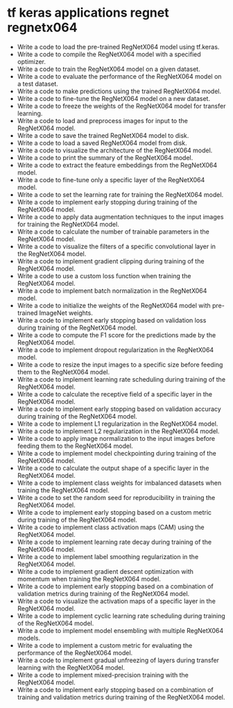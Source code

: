 # tf keras applications regnet regnetx064

- Write a code to load the pre-trained RegNetX064 model using tf.keras.
- Write a code to compile the RegNetX064 model with a specified optimizer.
- Write a code to train the RegNetX064 model on a given dataset.
- Write a code to evaluate the performance of the RegNetX064 model on a test dataset.
- Write a code to make predictions using the trained RegNetX064 model.
- Write a code to fine-tune the RegNetX064 model on a new dataset.
- Write a code to freeze the weights of the RegNetX064 model for transfer learning.
- Write a code to load and preprocess images for input to the RegNetX064 model.
- Write a code to save the trained RegNetX064 model to disk.
- Write a code to load a saved RegNetX064 model from disk.
- Write a code to visualize the architecture of the RegNetX064 model.
- Write a code to print the summary of the RegNetX064 model.
- Write a code to extract the feature embeddings from the RegNetX064 model.
- Write a code to fine-tune only a specific layer of the RegNetX064 model.
- Write a code to set the learning rate for training the RegNetX064 model.
- Write a code to implement early stopping during training of the RegNetX064 model.
- Write a code to apply data augmentation techniques to the input images for training the RegNetX064 model.
- Write a code to calculate the number of trainable parameters in the RegNetX064 model.
- Write a code to visualize the filters of a specific convolutional layer in the RegNetX064 model.
- Write a code to implement gradient clipping during training of the RegNetX064 model.
- Write a code to use a custom loss function when training the RegNetX064 model.
- Write a code to implement batch normalization in the RegNetX064 model.
- Write a code to initialize the weights of the RegNetX064 model with pre-trained ImageNet weights.
- Write a code to implement early stopping based on validation loss during training of the RegNetX064 model.
- Write a code to compute the F1 score for the predictions made by the RegNetX064 model.
- Write a code to implement dropout regularization in the RegNetX064 model.
- Write a code to resize the input images to a specific size before feeding them to the RegNetX064 model.
- Write a code to implement learning rate scheduling during training of the RegNetX064 model.
- Write a code to calculate the receptive field of a specific layer in the RegNetX064 model.
- Write a code to implement early stopping based on validation accuracy during training of the RegNetX064 model.
- Write a code to implement L1 regularization in the RegNetX064 model.
- Write a code to implement L2 regularization in the RegNetX064 model.
- Write a code to apply image normalization to the input images before feeding them to the RegNetX064 model.
- Write a code to implement model checkpointing during training of the RegNetX064 model.
- Write a code to calculate the output shape of a specific layer in the RegNetX064 model.
- Write a code to implement class weights for imbalanced datasets when training the RegNetX064 model.
- Write a code to set the random seed for reproducibility in training the RegNetX064 model.
- Write a code to implement early stopping based on a custom metric during training of the RegNetX064 model.
- Write a code to implement class activation maps (CAM) using the RegNetX064 model.
- Write a code to implement learning rate decay during training of the RegNetX064 model.
- Write a code to implement label smoothing regularization in the RegNetX064 model.
- Write a code to implement gradient descent optimization with momentum when training the RegNetX064 model.
- Write a code to implement early stopping based on a combination of validation metrics during training of the RegNetX064 model.
- Write a code to visualize the activation maps of a specific layer in the RegNetX064 model.
- Write a code to implement cyclic learning rate scheduling during training of the RegNetX064 model.
- Write a code to implement model ensembling with multiple RegNetX064 models.
- Write a code to implement a custom metric for evaluating the performance of the RegNetX064 model.
- Write a code to implement gradual unfreezing of layers during transfer learning with the RegNetX064 model.
- Write a code to implement mixed-precision training with the RegNetX064 model.
- Write a code to implement early stopping based on a combination of training and validation metrics during training of the RegNetX064 model.